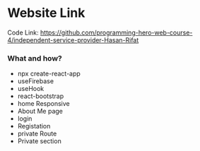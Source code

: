 # Website Link

Code Link: https://github.com/programming-hero-web-course-4/independent-service-provider-Hasan-Rifat

### What and how?

- npx create-react-app
- useFirebase
- useHook
- react-bootstrap
- home Responsive
- About Me page
- login
- Registation
- private Route
- Private section


